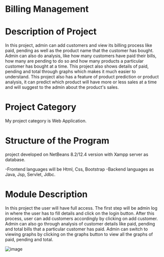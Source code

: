 # Billing Management

# Description of Project
In this project, admin can add customers and view its billing process like paid, pending
as well as the product name that the customer has bought. Admin can also do analysis,
like how many customers have paid their bills, how many are pending to do so and how
many products a particular customer has bought at a time. This project also shows
details of paid, pending and total through graphs which makes it much easier to
understand. This project also has a feature of product prediction or product analysis, it
can predict which product will have more or less sales at a time and will suggest to the
admin about the product's sales.

# Project Category
My project category is Web Application.
# Structure of the Program
project  developed on NetBeans 8.2/12.4 version with Xampp server as database.

-Frontend languages will be Html, Css, Bootstrap 
-Backend languages as Java, Jsp, Servlet, Jdbc.

# Module Description
In this project the user will have full access. The first step will be admin log in where the
user has to fill details and click on the login button. After this process, user can add
customers accordingly by clicking on add customer. Admin can also go through
analysis of customer details like paid, pending and total bills that a particular customer
has paid. Admin can switch to viewing graphs by clicking on the graphs button to view
all the graphs of paid, pending and total.

![image](https://user-images.githubusercontent.com/98281711/222946728-05e658d0-19a0-4875-a61a-204c090da4bb.png)



